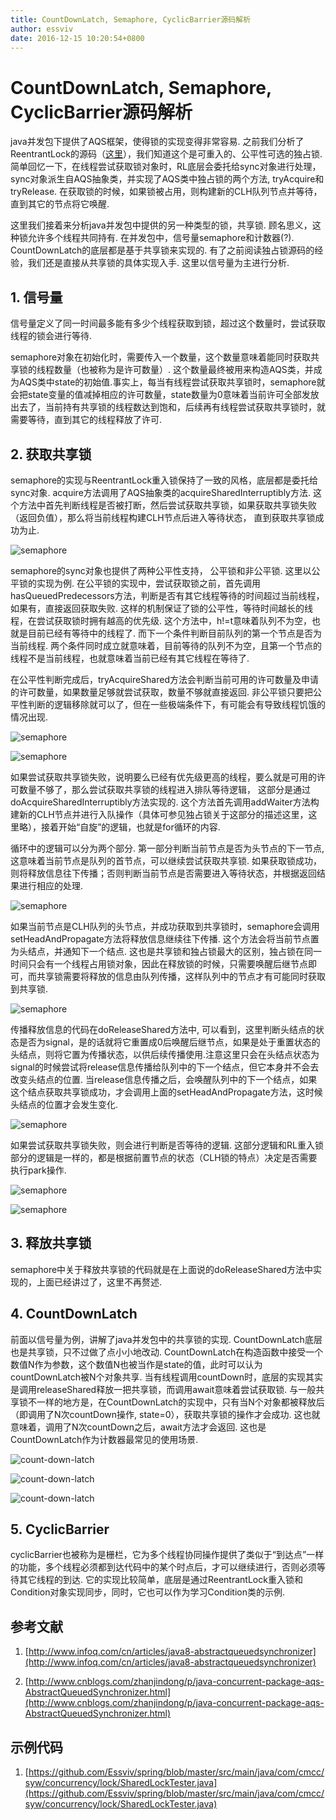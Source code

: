 ```yaml
---
title: CountDownLatch, Semaphore, CyclicBarrier源码解析
author: essviv
date: 2016-12-15 10:20:54+0800
---
```


# CountDownLatch, Semaphore, CyclicBarrier源码解析
java并发包下提供了AQS框架，使得锁的实现变得非常容易. 之前我们分析了ReentrantLock的源码（[这里](https://github.com/Essviv/blogs/blob/master/%E5%A4%9A%E7%BA%BF%E7%A8%8B/juc/AQS%E6%A1%86%E6%9E%B6/AQS%E6%A1%86%E6%9E%B6%E6%BA%90%E7%A0%81%E8%A7%A3%E6%9E%90.md)），我们知道这个是可重入的、公平性可选的独占锁. 简单回忆一下，在线程尝试获取锁对象时，RL底层会委托给sync对象进行处理，sync对象派生自AQS抽象类，并实现了AQS类中独占锁的两个方法, tryAcquire和tryRelease. 在获取锁的时候，如果锁被占用，则构建新的CLH队列节点并等待，直到其它的节点将它唤醒. 

这里我们接着来分析java并发包中提供的另一种类型的锁，共享锁. 顾名思义，这种锁允许多个线程共同持有. 在并发包中，信号量semaphore和计数器(?). CountDownLatch的底层都是基于共享锁来实现的. 有了之前阅读独占锁源码的经验，我们还是直接从共享锁的具体实现入手. 这里以信号量为主进行分析.

## 1. 信号量

信号量定义了同一时间最多能有多少个线程获取到锁，超过这个数量时，尝试获取线程的锁会进行等待. 

semaphore对象在初始化时，需要传入一个数量，这个数量意味着能同时获取共享锁的线程数量（也被称为是许可数量）. 这个数量最终被用来构造AQS类，并成为AQS类中state的初始值.事实上，每当有线程尝试获取共享锁时，semaphore就会把state变量的值减掉相应的许可数量，state数量为0意味着当前许可全部发放出去了，当前持有共享锁的线程数达到饱和，后续再有线程尝试获取共享锁时，就需要等待，直到其它的线程释放了许可.

## 2. 获取共享锁

semaphore的实现与ReentrantLock重入锁保持了一致的风格，底层都是委托给sync对象. acquire方法调用了AQS抽象类的acquireSharedInterruptibly方法. 这个方法中首先判断线程是否被打断，然后尝试获取共享锁，如果获取共享锁失败（返回负值），那么将当前线程构建CLH节点后进入等待状态， 直到获取共享锁成功为止.

![semaphore](https://github.com/Essviv/images/blob/master/semaphore.jpg?raw=true)

semaphore的sync对象也提供了两种公平性支持， 公平锁和非公平锁. 这里以公平锁的实现为例. 在公平锁的实现中，尝试获取锁之前，首先调用hasQueuedPredecessors方法，判断是否有其它线程等待的时间超过当前线程，如果有，直接返回获取失败. 这样的机制保证了锁的公平性，等待时间越长的线程，在尝试获取锁时拥有越高的优先级. 这个方法中，h!=t意味着队列不为空，也就是目前已经有等待中的线程了. 而下一个条件判断目前队列的第一个节点是否为当前线程. 两个条件同时成立就意味着，目前等待的队列不为空，且第一个节点的线程不是当前线程，也就意味着当前已经有其它线程在等待了. 

在公平性判断完成后，tryAcquireShared方法会判断当前可用的许可数量及申请的许可数量，如果数量足够就尝试获取，数量不够就直接返回. 非公平锁只要把公平性判断的逻辑移除就可以了，但在一些极端条件下，有可能会有导致线程饥饿的情况出现.

![semaphore](https://github.com/Essviv/images/blob/master/semaphore-2.png?raw=true)

![semaphore](https://github.com/Essviv/images/blob/master/semaphore-3.png?raw=true)

如果尝试获取共享锁失败，说明要么已经有优先级更高的线程，要么就是可用的许可数量不够了，那么尝试获取共享锁的线程进入排队等待逻辑， 这部分是通过doAcquireSharedInterruptibly方法实现的. 这个方法首先调用addWaiter方法构建新的CLH节点并进行入队操作（具体可参见独占锁关于这部分的描述这里，这里略），接着开始“自旋”的逻辑，也就是for循环的内容. 

循环中的逻辑可以分为两个部分. 第一部分判断当前节点是否为头节点的下一节点, 这意味着当前节点是队列的首节点，可以继续尝试获取共享锁. 如果获取锁成功，则将释放信息往下传播；否则判断当前节点是否需要进入等待状态，并根据返回结果进行相应的处理.

![semaphore](https://github.com/Essviv/images/blob/master/semaphore-4.png?raw=true)

如果当前节点是CLH队列的头节点，并成功获取到共享锁时，semaphore会调用setHeadAndPropagate方法将释放信息继续往下传播. 这个方法会将当前节点置为头结点，并通知下一个结点. 这也是共享锁和独占锁最大的区别，独占锁在同一时间只会有一个线程占用锁对象，因此在释放锁的时候，只需要唤醒后继节点即可，而共享锁需要将释放的信息由队列传播，这样队列中的节点才有可能同时获取到共享锁. 

![semaphore](https://github.com/Essviv/images/blob/master/semaphore-5.png?raw=true)

传播释放信息的代码在doReleaseShared方法中, 可以看到，这里判断头结点的状态是否为signal，是的话就将它重置成0后唤醒后继节点，如果是处于重置状态的头结点，则将它置为传播状态，以供后续传播使用.注意这里只会在头结点状态为signal的时候尝试将release信息传播给队列中的下一个结点，但它本身并不会去改变头结点的位置. 当release信息传播之后，会唤醒队列中的下一个结点，如果这个结点获取共享锁成功，才会调用上面的setHeadAndPropagate方法，这时候头结点的位置才会发生变化.

![semaphore](https://github.com/Essviv/images/blob/master/semaphore-6.png?raw=true)

如果尝试获取共享锁失败，则会进行判断是否等待的逻辑. 这部分逻辑和RL重入锁部分的逻辑是一样的，都是根据前置节点的状态（CLH锁的特点）决定是否需要执行park操作.

![semaphore](https://github.com/Essviv/images/blob/master/semaphore-7.png?raw=true)

![semaphore](https://github.com/Essviv/images/blob/master/semaphore-8.png?raw=true)

## 3. 释放共享锁

semaphore中关于释放共享锁的代码就是在上面说的doReleaseShared方法中实现的，上面已经讲过了，这里不再赘述.

## 4. CountDownLatch

前面以信号量为例，讲解了java并发包中的共享锁的实现. CountDownLatch底层也是共享锁，只不过做了点小小地改动. CountDownLatch在构造函数中接受一个数值N作为参数，这个数值N也被当作是state的值，此时可以认为countDownLatch被N个对象共享. 当有线程调用countDown时，底层的实现其实是调用releaseShared释放一把共享锁，而调用await意味着尝试获取锁. 与一般共享锁不一样的地方是，在CountDownLatch的实现中，只有当N个对象都被释放后（即调用了N次countDown操作, state=0），获取共享锁的操作才会成功. 这也就意味着，调用了N次countDown之后，await方法才会返回. 这也是CountDownLatch作为计数器最常见的使用场景.

![count-down-latch](https://github.com/Essviv/images/blob/master/count-down-latch.png?raw=true)

![count-down-latch](https://github.com/Essviv/images/blob/master/count-down-latch-2.png?raw=true)

![count-down-latch](https://github.com/Essviv/images/blob/master/count-down-latch-3.png?raw=true)

## 5. CyclicBarrier

cyclicBarrier也被称为是栅栏，它为多个线程协同操作提供了类似于“到达点”一样的功能，多个线程必须都到达代码中的某个时点后，才可以继续进行，否则必须等待其它线程的到达. 它的实现比较简单，底层是通过ReentrantLock重入锁和Condition对象实现同步，同时，它也可以作为学习Condition类的示例.

## 参考文献

1. [http://www.infoq.com/cn/articles/java8-abstractqueuedsynchronizer](http://www.infoq.com/cn/articles/java8-abstractqueuedsynchronizer)

2. [http://www.cnblogs.com/zhanjindong/p/java-concurrent-package-aqs-AbstractQueuedSynchronizer.html](http://www.cnblogs.com/zhanjindong/p/java-concurrent-package-aqs-AbstractQueuedSynchronizer.html)

## 示例代码

1. [https://github.com/Essviv/spring/blob/master/src/main/java/com/cmcc/syw/concurrency/lock/SharedLockTester.java](https://github.com/Essviv/spring/blob/master/src/main/java/com/cmcc/syw/concurrency/lock/SharedLockTester.java)